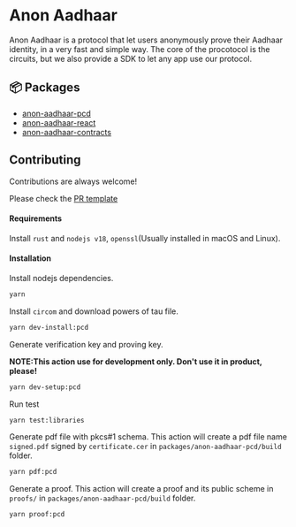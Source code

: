 # Anon Aadhaar

Anon Aadhaar is a protocol that let users anonymously prove their Aadhaar identity, in a very fast and simple way.
The core of the procotocol is the circuits, but we also provide a SDK to let any app use our protocol.

## 📦 Packages

- [anon-aadhaar-pcd](packages/anon-aadhaar-pcd/)
- [anon-aadhaar-react](packages/anon-aadhaar-react/)
- [anon-aadhaar-contracts](packages/anon-aadhaar-contracts/)

## Contributing

Contributions are always welcome!

Please check the [PR template](.github/PULL_REQUEST_TEMPLATE.md)

#### Requirements

Install `rust` and `nodejs v18`, `openssl`(Usually installed in macOS and Linux).

#### Installation

Install nodejs dependencies.

```bash
yarn
```

Install `circom` and download powers of tau file.

```bash
yarn dev-install:pcd
```

Generate verification key and proving key.

**NOTE:This action use for development only. Don't use it in product, please!**

```bash
yarn dev-setup:pcd
```

Run test

```bash
yarn test:libraries
```

Generate pdf file with pkcs#1 schema. This action will create a pdf file name `signed.pdf` signed by `certificate.cer` in `packages/anon-aadhaar-pcd/build` folder.

```bash
yarn pdf:pcd
```

Generate a proof. This action will create a proof and its public scheme in `proofs/` in `packages/anon-aadhaar-pcd/build` folder.

```bash
yarn proof:pcd
```
